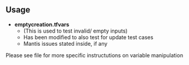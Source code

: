 Usage
-----------
* **emptycreation.tfvars**
   * (This is used to test invalid/ empty inputs)
   * Has been modified to also test for update test cases
   * Mantis issues stated inside, if any

Please see file for more specific instructutions on variable manipulation
